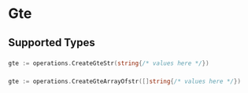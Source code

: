# Gte


## Supported Types

### 

```go
gte := operations.CreateGteStr(string{/* values here */})
```

### 

```go
gte := operations.CreateGteArrayOfstr([]string{/* values here */})
```

